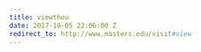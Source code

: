 ```yaml
---
title: viewtheu
date: 2017-10-05 22:06:00 Z
redirect_to: http://www.masters.edu/visit#view
---
```


